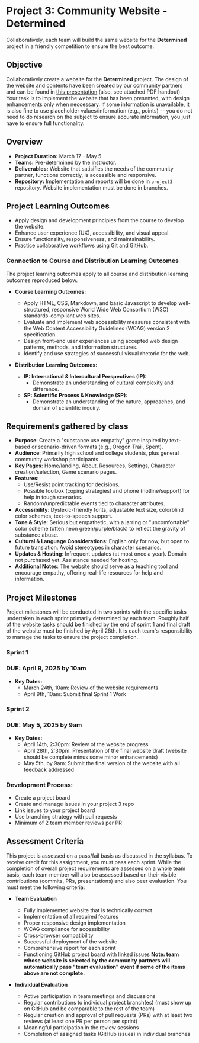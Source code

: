 # Project 3: Community Website - Determined

Collaboratively, each team will build the same website for the **Determined** project in a friendly competition to ensure the best outcome.

## Objective

Collaboratively create a website for the **Determined** project. The design of the website and contents have been created by our community partners and can be found in [this presentation](https://www.canva.com/design/DAGVo3IPoCw/uAjYA68088zE2myqO3DRbA/view?utm_content=DAGVo3IPoCw&utm_campaign=designshare&utm_medium=link2&utm_source=uniquelinks&utlId=hb676cd3008) (also, see attached PDF handout). 
Your task is to implement the website that has been presented, with design enhancements only when neccessary. 
If some information is unavailable, it is also fine to use placeholder values/information (e.g., points) -- you do not need to do research on the subject to ensure accurate information, you just have to ensure full functionality.

## Overview

- **Project Duration:** March 17 -  May 5 
- **Teams:** Pre-determined by the instructor.
- **Deliverables:** Website that satisifies the needs of the community partner, functions correctly, is accessible and responsive.
- **Repository:** Implementation and reports will be done in `project3` repository. Website implementation must be done in branches.

## Project Learning Outcomes

- Apply design and development principles from the course to develop the website.
- Enhance user experience (UX), accessibility, and visual appeal.
- Ensure functionality, responsiveness, and maintainability.
- Practice collaborative workflows using Git and GitHub.

### Connection to Course and Distribution Learning Outcomes

The project learning outcomes apply to all course and distribution learning outcomes reproduced below.

- **Course Learning Outcomes:**
  - Apply HTML, CSS, Markdown, and basic Javascript to develop well-structured, responsive World Wide Web Consortium (W3C) standards-compliant web sites.
  - Evaluate and implement web accessibility measures consistent with the Web Content Accessibility Guidelines (WCAG) version 2 specification.
  - Design front-end user experiences using accepted web design patterns, methods, and information structures.
  - Identify and use strategies of successful visual rhetoric for the web.

- **Distribution Learning Outcomes:**
  - **IP: International & Intercultural Perspectives (IP):**
    - Demonstrate an understanding of cultural complexity and difference.
  - **SP: Scientific Process & Knowledge (SP):**
    - Demonstrate an understanding of the nature, approaches, and domain of scientific inquiry.

## Requirements gathered by class
- **Purpose**: Create a "substance use empathy" game inspired by text-based or scenario-driven formats (e.g., Oregon Trail, Spent).
- **Audience**: Primarily high school and college students, plus general community workshop participants.
- **Key Pages**: Home/landing, About, Resources, Settings, Character creation/selection, Game scenario pages.
- **Features**:
  - Use/Resist point tracking for decisions.
  - Possible toolbox (coping strategies) and phone (hotline/support) for help in tough scenarios.
  - Random/unpredictable events tied to character attributes.
- **Accessibility**: Dyslexic-friendly fonts, adjustable text size, colorblind color schemes, text-to-speech support.
- **Tone & Style**: Serious but empathetic, with a jarring or "uncomfortable" color scheme (often neon green/purple/black) to reflect the gravity of substance abuse.
- **Cultural & Language Considerations**: English only for now, but open to future translation. Avoid stereotypes in character scenarios.
- **Updates & Hosting**: Infrequent updates (at most once a year). Domain not purchased yet. Assistance needed for hosting.
- **Additional Notes**: The website should serve as a teaching tool and encourage empathy, offering real-life resources for help and information.    

## Project Milestones

Project milestones will be conducted in two sprints with the specific tasks undertaken in each sprint primarily determined by each team. 
Roughly half of the website tasks should be finished by the end of sprint 1 and final draft of the website must be finished by April 28th. 
It is each team's responsibility to manage the tasks to ensure the project completion.

### Sprint 1
### DUE: April 9, 2025 by 10am

- **Key Dates:**
  - March 24th, 10am: Review of the website requirements
  - April 9th, 10am: Submit final Sprint 1 Work

### Sprint 2
### DUE: May 5, 2025 by 9am

- **Key Dates:**
  - April 14th, 2:30pm: Review of the website progress
  - April 28th, 2:30pm: Presentation of the final website draft (website should be complete minus some minor enhancements) 
  - May 5th, by 9am: Submit the final version of the website with all feedback addressed

### Development Process:
- Create a project board 
- Create and manage issues in your project 3 repo
- Link issues to your project board
- Use branching strategy with pull requests
- Minimum of 2 team member reviews per PR

## Assessment Criteria

This project is assessed on a pass/fail basis as discussed in the syllabus. To receive credit for this assignment, you must pass each sprint. While the completion of overall project requirements are assessed on a whole team basis, each team member will also be assessed based on their visible contributions (commits, PRs, presentations) and also peer evaluation. You must meet the following criteria:

- **Team Evaluation**
  - Fully implemented website that is technically correct
  - Implementation of all required features
  - Proper responsive design implementation
  - WCAG compliance for accessibility
  - Cross-browser compatibility
  - Successful deployment of the website
  - Comprehensive report for each sprint
  - Functioning GitHub project board with linked issues
**Note: team whose website is selected by the community partners will automatically pass "team evaluation" event if some of the items above are not complete.**  

- **Individual Evaluation**
  - Active participation in team meetings and discussions
  - Regular contributions to individual project branch(es) (must show up on GitHub and be comparable to the rest of the team)
  - Regular creation and approval of pull requests (PRs) with at least two reviews (at least one PR per person per sprint)
  - Meaningful participation in the review sessions
  - Completion of assigned tasks (GitHub issues) in individual branches




